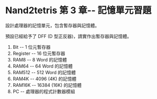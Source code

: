 # Nand2tetris 第 3 章-- 記憶單元習題

設計處理器的記憶單元，包含暫存器與記憶體。

預設已經給予了 DFF (D 型正反器)，請實作出暫存器與記憶體。

1. Bit -- 1 位元暫存器
2. Register -- 16 位元暫存器
3. RAM8 -- 8 Word 的記憶體
4. RAM64 -- 64 Word 的記憶體
5. RAM512 -- 512 Word 的記憶體
6. RAM4K -- 4096 (4K) 的記憶體
7. RAM16K -- 16384 (16K) 的記憶體
8. PC -- 處理器的程式計數器模組
